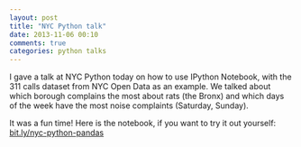 ```yaml
---
layout: post
title: "NYC Python talk"
date: 2013-11-06 00:10
comments: true
categories: python talks
---
```


I gave a talk at NYC Python today on how to use IPython Notebook, with
the 311 calls dataset from NYC Open Data as an example. We talked about
which borough complains the most about rats (the Bronx) and which days
of the week have the most noise complaints (Saturday, Sunday). 

It was a fun time! Here is the notebook, if you want to try it out
yourself: [bit.ly/nyc-python-pandas](http://bit.ly/nyc-python-pandas)
